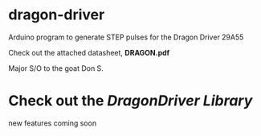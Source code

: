 # dragon-driver
Arduino program to generate STEP pulses for the Dragon Driver 29A55 


Check out the attached datasheet, __DRAGON.pdf__



Major S/O to the goat Don S.



# Check out the ***DragonDriver Library***


new features coming soon
